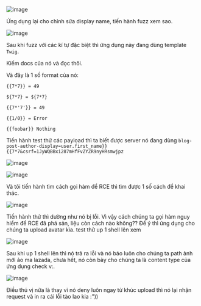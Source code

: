 ![image](https://github.com/user-attachments/assets/6258fda1-58d5-4e4d-986b-e69b24682c68)

Ứng dụng lại cho chỉnh sửa display name, tiến hành fuzz xem sao.

![image](https://github.com/user-attachments/assets/6f3b7044-fad0-493c-aeef-476ea7c60f30)

Sau khi fuzz với các kí tự đặc biệt thì ứng dụng này đang dùng template `Twig`.

Kiếm docs của nó và đọc thôi.

Và đây là 1 số format của nó:

```
{{7*7}} = 49

${7*7} = ${7*7}

{{7*'7'}} = 49

{{1/0}} = Error

{{foobar}} Nothing
```

Tiến hành test thử các payload thì ta biết được server nó đang dùng `blog-post-author-display=user.first_name}}{{7*7&csrf=1JyWQBBxi287mHfFvZYZR9nyHRsmwjpz`

![image](https://github.com/user-attachments/assets/4cdb080d-128f-4dce-9bc8-855aeb045597)

![image](https://github.com/user-attachments/assets/ac745804-b08a-42f4-a024-28f9c5d1906a)

Và tôi tiến hành tìm cách gọi hàm để RCE thì tìm được 1 số cách để khai thác.

![image](https://github.com/user-attachments/assets/d4f5c1bd-189f-4c60-b2c5-a4b73078b929)

Tiến hành thử thì dường như nó bị lỗi. Vì vậy cách chúng ta gọi hàm nguy hiểm để RCE đã phá sản, liệu còn cách nào không?? Để ý thì ứng dụng cho chúng ta upload avatar kìa. test thử up 1 shell lên xem

![image](https://github.com/user-attachments/assets/6502b2a0-6de9-4cea-8246-f1847141555c)

Sau khi up 1 shell lên thì nó trả ra lỗi và nó báo luôn cho chúng ta path ảnh mới ảo ma lazada, chưa hết, nó còn bày cho chúng ta là content type của ứng dụng check v:.

![image](https://github.com/user-attachments/assets/9a0ef58c-7d3c-4273-a2b4-bf450b9457e2)

Điều thú vị nữa là thay vì nó deny luôn ngay từ khúc upload thì nó lại nhận request và in ra cái lỗi tào lao kia :"))






